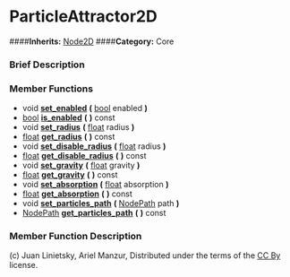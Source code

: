 #  ParticleAttractor2D  
####**Inherits:** [Node2D](class_node2d)
####**Category:** Core

###  Brief Description  


###  Member Functions 
  * void  **[set&#95;enabled](#set_enabled)**  **(** [bool](class_bool) enabled  **)**
  * [bool](class_bool)  **[is&#95;enabled](#is_enabled)**  **(** **)** const
  * void  **[set&#95;radius](#set_radius)**  **(** [float](class_float) radius  **)**
  * [float](class_float)  **[get&#95;radius](#get_radius)**  **(** **)** const
  * void  **[set&#95;disable&#95;radius](#set_disable_radius)**  **(** [float](class_float) radius  **)**
  * [float](class_float)  **[get&#95;disable&#95;radius](#get_disable_radius)**  **(** **)** const
  * void  **[set&#95;gravity](#set_gravity)**  **(** [float](class_float) gravity  **)**
  * [float](class_float)  **[get&#95;gravity](#get_gravity)**  **(** **)** const
  * void  **[set&#95;absorption](#set_absorption)**  **(** [float](class_float) absorption  **)**
  * [float](class_float)  **[get&#95;absorption](#get_absorption)**  **(** **)** const
  * void  **[set&#95;particles&#95;path](#set_particles_path)**  **(** [NodePath](class_nodepath) path  **)**
  * [NodePath](class_nodepath)  **[get&#95;particles&#95;path](#get_particles_path)**  **(** **)** const

###  Member Function Description  


(c) Juan Linietsky, Ariel Manzur, Distributed under the terms of the [CC By](https://creativecommons.org/licenses/by/3.0/legalcode) license.
